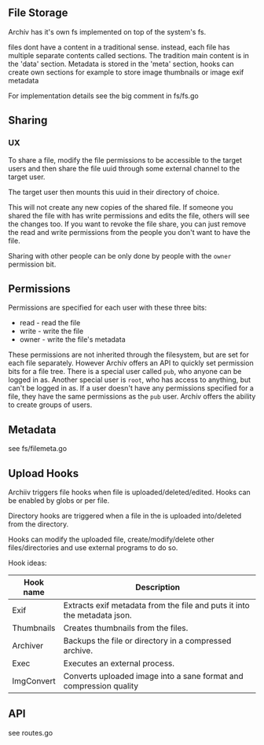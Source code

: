 ## File Storage

Archív has it's own fs implemented on top of the system's fs.

files dont have a content in a traditional sense. instead, each file has
multiple separate contents called sections. The tradition main content is in the
'data' section. Metadata is stored in the 'meta' section, hooks can create own
sections for example to store image thumbnails or image exif metadata

For implementation details see the big comment in fs/fs.go

## Sharing

### UX

To share a file, modify the file permissions to be accessible to the target
users and then share the file uuid through some external channel to the target
user.

The target user then mounts this uuid in their directory of choice.

This will not create any new copies of the shared file. If someone you shared
the file with has write permissions and edits the file, others will see the
changes too. If you want to revoke the file share, you can just remove the read
and write permissions from the people you don't want to have the file.

Sharing with other people can be only done by people with the `owner` permission
bit.

## Permissions

Permissions are specified for each user with these three bits:

- read - read the file
- write - write the file
- owner - write the file's metadata

These permissions are not inherited through the filesystem, but are set for each
file separately. However Archív offers an API to quickly set permission bits for
a file tree. There is a special user called `pub`, who anyone can be logged in
as. Another special user is `root`, who has access to anything, but can't be
logged in as. If a user doesn't have any permissions specified for a file, they
have the same permissions as the `pub` user. Archív offers the ability to create
groups of users.

## Metadata

see fs/filemeta.go

## Upload Hooks

Archiiv triggers file hooks when file is uploaded/deleted/edited. Hooks can be
enabled by globs or per file.

Directory hooks are triggered when a file in the is uploaded into/deleted from
the directory.

Hooks can modify the uploaded file, create/modify/delete other files/directories
and use external programs to do so.

Hook ideas:

| Hook name  | Description                                                              |
| ---------- | ------------------------------------------------------------------------ |
| Exif       | Extracts exif metadata from the file and puts it into the metadata json. |
| Thumbnails | Creates thumbnails from the files.                                       |
| Archiver   | Backups the file or directory in a compressed archive.                   |
| Exec       | Executes an external process.                                            |
| ImgConvert | Converts uploaded image into a sane format and compression quality       |

## API

see routes.go
